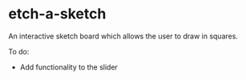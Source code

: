 # etch-a-sketch
An interactive sketch board which allows the user to draw in squares.

To do:
- Add functionality to the slider
